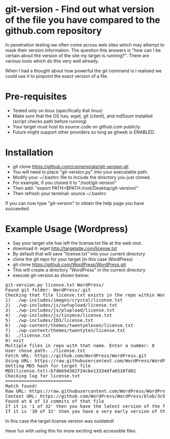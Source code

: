 # git-version - Find out what version of the file you have compared to the github.com repository

In penetration testing we often come across web sites which may attempt to mask their version information.
The question this answers is "how can I be certain about the version of the site my target is running?".
There are various tools which do this very well already. 

When I had a thought about how powerful the git command is I realised we could use it to pinpoint the exact version
of a file.

# Pre-requisites
* Tested only on linux (specifically Kali linux)
* Make sure that the OS has; wget, git (client), and md5sum installed (script checks path before running)
* Your target must host its source code on github.com publicly.
* Future might support other providers so long as gitweb is ENABLED.

# Installation 
* git clone https://github.com/cornerpirate/git-version.git
* You will need to place "git-version.py" into your executable path.
* Modify your ~/.bashrc file to include the directory you just cloned.
* For example, if you cloned it to "/root/git-version" 
* Then add: "export PATH=$PATH:/root/Desktop/git-version/"
* Then refresh your terminal: source ~/.bashrc

If you can now type "git-version" to obtain the help page you have succeeded.

# Example Usage (Wordpress)
* Say your target site has left the license.txt file at the web root.
* download it: wget http://targetsite.com/license.txt
* By default that will save "license.txt" into your current directory
* clone the git repo for your target (in this case WordPress)
* git clone https://github.com/WordPress/WordPress.git
* This will create a directory "WordPress" in the current directory
* execute git-version as shown below:

<pre>
git-version.py license.txt WordPress/
Found git folder: WordPress/.git
Checking that file license.txt exists in the repo within WordPress/
1)	./wp-includes/images/crystal/license.txt
2)	./wp-includes/js/swfupload/license.txt
3)	./wp-includes/js/plupload/license.txt
4)	./wp-includes/js/tinymce/license.txt
5)	./wp-includes/ID3/license.txt
6)	./wp-content/themes/twentyeleven/license.txt
7)	./wp-content/themes/twentyten/license.txt
8)	./license.txt
0) exit
Multiple files in repo with that name. Enter a number: 8
User chose path: ./license.txt
Fetch URL: https://github.com/WordPress/WordPress.git
Using URL: https://raw.githubusercontent.com/WordPress/WordPress/
Getting MD5 hash for target file
MD5(license.txt):b7d6694302f24cbe13334dfa6510fd02
Checking log for license.txt
=========================
Match found!
Raw URL: https://raw.githubusercontent.com/WordPress/WordPress/3c9a06672ebaec21847e4917e1086d9b9274ab6b/./license.txt
Context URL: https://github.com/WordPress/WordPress/blob/3c9a06672ebaec21847e4917e1086d9b9274ab6b/./license.txt
Found at 6 of 13 commits of that file 
If it is '1 of 32' then you have the latest version of the file
If it is '30 of 32' then you have a very early version of the file
</pre>

In this case the target license version was outdated!

Have fun with using this for more exciting web accessible files.

